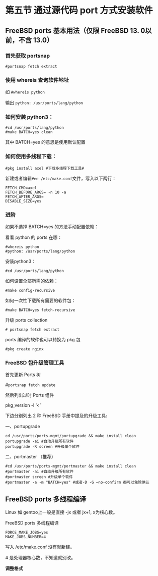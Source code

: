 # 第五节 通过源代码 port 方式安装软件

## FreeBSD ports 基本用法（仅限 FreeBSD 13. 0以前，不含 13.0） <a href="freebsdports-ji-ben-yong-fa" id="freebsdports-ji-ben-yong-fa"></a>

### 首先获取 portsnap

`#portsnap fetch extract`

### 使用 whereis 查询软件地址

如 `#whereis python`

输出 `python: /usr/ports/lang/python`

### 如何安装 python3：

```
#cd /usr/ports/lang/python
#make BATCH=yes clean
```

其中 BATCH=yes 的意思是使用默认配置

### 如何使用多线程下载：

`#pkg install axel #下载多线程下载工具#`

新建或者编辑`#ee /etc/make.conf`文件，写入以下两行：

```
FETCH_CMD=axel
FETCH_BEFORE_ARGS= -n 10 -a
FETCH_AFTER_ARGS=
DISABLE_SIZE=yes
```

### 进阶

如果不选择 BATCH=yes 的方法手动配置依赖：

看看 python 的 ports 在哪：

```
#whereis python
#python: /usr/ports/lang/python
```

安装python3：

`#cd /usr/ports/lang/python`

如何设置全部所需的依赖：

`#make config-recursive`

如何一次性下载所有需要的软件包：

`#make BATCH=yes fetch-recursive`

升级 ports collection

`# portsnap fetch extract`

ports 编译的软件也可以转换为 pkg 包

`#pkg create nginx`

### FreeBSD 包升级管理工具

首先更新 Ports 树

#`portsnap fetch update`

然后列出过时 Ports 组件

pkg_version -l ‘<’

下边分别列出 2 种 FreeBSD 手册中提及的升级工具:

一、portupgrade

```
cd /usr/ports/ports-mgmt/portupgrade && make install clean
portupgrade -ai #自动升级所有软件
portupgrade -R screen #升级单个软件
```

二、portmaster （推荐）

```
#cd /usr/ports/ports-mgmt/portmaster && make install clean
#portmaster -ai #自动升级所有软件
#portmaster screen #升级单个软件
#portmaster -a -m "BATCH=yes" #或者-D -G –no-confirm 都可以免除确认
```

## FreeBSD ports 多线程编译

Linux 如 gentoo上一般是直接 -jx 或者 jx+1, x为核心数。

FreeBSD ports 多线程编译

```
FORCE_MAKE_JOBS=yes
MAKE_JOBS_NUMBER=4
```

写入 /etc/make.conf 没有就新建。

4 是处理器核心数，不知道就别改。

**调整格式**
